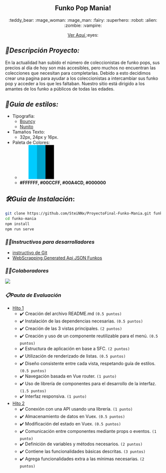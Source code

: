 <p align="center">
    <h2 align="center">
        Funko Pop Mania!
    </h2>
    <p align="center"> 
        :teddy_bear: :mage_woman: :mage_man: :fairy: :superhero: :robot: :alien: :zombie: :vampire:
    </p>
    <p align="center">
        <a href="https://proyecto-final-funko-mania.vercel.app/" target="_blank">
            Ver Aquí
        </a>
        :eyes:
    </p>
</p>

## _:scroll:Descripción Proyecto:_

En la actualidad han subido el número de coleccionistas de funko pops, sus precios al día de hoy son más accesibles, pero muchos no encuentran las colecciones que necesitan para completarlas. 
Debido a esto decidimos crear una pagina para ayudar a los coleccionistas a intercambiar sus funko pop y acceder a los que les faltaban.
Nuestro sitio está dirigido a los amantes de los funko a públicos de todas las edades.

## _:art:Guia de estilos:_
- Tipografía: 
    - [Bouncy](https://www.dafont.com/es/bouncy-2.font)
    - [Nunito](https://fonts.google.com/specimen/Nunito?query=nunito)
- Tamaños Texto:
    - 32px, 24px y 16px.
- Paleta de Colores: 
    - <img src="./docs/img/colorscheme.png" width="110" height="110">
    - **#FFFFFF, #00CCFF, #00A4CD, #000000**

## _:hammer_and_wrench:Guia de Instalación_:

```bash
git clone https://github.com/SteiNNx/ProyectoFinal-Funko-Mania.git funko-mania
cd funko-mania
npm install
npm run serve
```

### _:woman_technologist:Instructivos para desarrolladores_
- [instructivo de Git](docs/git-commands.md)
- [WebScrapping Generated Api JSON Funkos](https://github.com/SteiNNx/WebScrappingSample-ProyectoFinal-Funko-Mania)

### _:man_technologist:Colaboradores_
<a href="https://github.com/SteiNNx/ProyectoFinal-Funko-Mania/graphs/contributors">
  <img src="https://contrib.rocks/image?repo=SteiNNx/ProyectoFinal-Funko-Mania" />
</a>

### _:clipboard:Pauta de Evaluación_

- [Hito 1](docs/hitos.md#hito-one)
    - :heavy_check_mark: Creación del archivo README.md `(0.5 puntos)`
    - :heavy_check_mark: Instalación de las dependencias necesarias. `(0.5 puntos)`
    - :heavy_check_mark: Creación de las 3 vistas principales. `(2 puntos)`
    - :heavy_check_mark: Creación y uso de un componente reutilizable para el menú. `(0.5 puntos)`
    - :heavy_check_mark: Estructura de aplicación en base a SFC. `(2 puntos)`
    - :heavy_check_mark: Utilización de renderizado de listas. `(0.5 puntos)`
    - :heavy_check_mark: Diseño consistente entre cada vista, respetando guía de estilos. `(0.5 puntos)`
    - :heavy_check_mark: Navegación basada en Vue router. `(1 punto)`
    - :heavy_check_mark: Uso de librería de componentes para el desarrollo de la interfaz. `(1.5 puntos)`
    - :heavy_check_mark: Interfaz responsiva. `(1 punto)`
- [Hito 2](docs/hitos.md#hito-two)
    - :heavy_check_mark: Conexión con una API usando una librería. `(1 punto)`
    - :heavy_check_mark: Almacenamiento de datos en Vuex. `(0.5 puntos)`
    - :heavy_check_mark: Modificación del estado en Vuex. `(0.5 puntos)`
    - :heavy_check_mark: Comunicación entre componentes mediante props o eventos. `(1 punto)`
    - :heavy_check_mark: Definición de variables y métodos necesarios. `(2 puntos)`
    - :heavy_check_mark: Contiene las funcionalidades básicas descritas. `(3 puntos)`
    - :heavy_check_mark: Agrega funcionalidades extra a las mínimas necesarias. `(2 puntos)`


